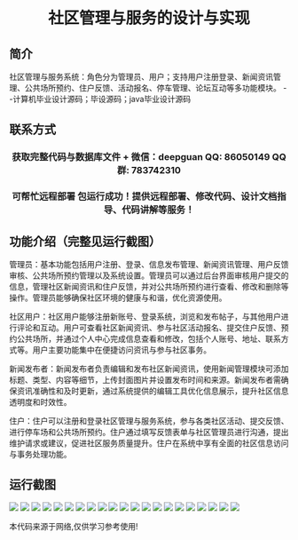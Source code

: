 <p><h1 align="center">社区管理与服务的设计与实现</h1></p>

## 简介
社区管理与服务系统：角色分为管理员、用户；支持用户注册登录、新闻资讯管理、公共场所预约、住户反馈、活动报名、停车管理、论坛互动等多功能模块。    --计算机毕业设计源码；毕设源码；java毕业设计源码


## 联系方式
<p><h3 align="center">获取完整代码与数据库文件 + 微信：deepguan QQ: 86050149 QQ群: 783742310</h3></p>
<p><h3 align="center">可帮忙远程部署 包运行成功！提供远程部署、修改代码、设计文档指导、代码讲解等服务！</h3></p>

## 功能介绍（完整见运行截图）
管理员：基本功能包括用户注册、登录、信息发布管理、新闻资讯管理、用户反馈审核、公共场所预约管理以及系统设置。管理员可以通过后台界面审核用户提交的信息，管理社区新闻资讯和住户反馈，并对公共场所预约进行查看、修改和删除等操作。管理员能够确保社区环境的健康与和谐，优化资源使用。

社区用户：社区用户能够注册新账号、登录系统，浏览和发布帖子，与其他用户进行评论和互动。用户可查看社区新闻资讯、参与社区活动报名、提交住户反馈、预约公共场所，并通过个人中心完成信息查看和修改，包括个人账号、地址、联系方式等。用户主要功能集中在便捷访问资讯与参与社区事务。

新闻发布者：新闻发布者负责编辑和发布社区新闻资讯，使用新闻管理模块可添加标题、类型、内容等细节，上传封面图片并设置发布时间和来源。新闻发布者需确保资讯准确性和及时更新，通过系统提供的编辑工具优化信息展示，提升社区信息透明度和时效性。

住户：住户可以注册和登录社区管理与服务系统，参与各类社区活动、提交反馈、进行停车场和公共场所预约。住户通过填写反馈表单与社区管理员进行沟通，提出维护请求或建议，促进社区服务质量提升。住户在系统中享有全面的社区信息访问与事务处理功能。


## 运行截图
![](https://bs-1329754181.cos.ap-shanghai.myqcloud.com/ssm/CommunityManagementService/img/001.jpg)
![](https://bs-1329754181.cos.ap-shanghai.myqcloud.com/ssm/CommunityManagementService/img/002.jpg)
![](https://bs-1329754181.cos.ap-shanghai.myqcloud.com/ssm/CommunityManagementService/img/003.jpg)
![](https://bs-1329754181.cos.ap-shanghai.myqcloud.com/ssm/CommunityManagementService/img/004.jpg)
![](https://bs-1329754181.cos.ap-shanghai.myqcloud.com/ssm/CommunityManagementService/img/005.jpg)
![](https://bs-1329754181.cos.ap-shanghai.myqcloud.com/ssm/CommunityManagementService/img/006.jpg)
![](https://bs-1329754181.cos.ap-shanghai.myqcloud.com/ssm/CommunityManagementService/img/007.jpg)
![](https://bs-1329754181.cos.ap-shanghai.myqcloud.com/ssm/CommunityManagementService/img/008.jpg)
![](https://bs-1329754181.cos.ap-shanghai.myqcloud.com/ssm/CommunityManagementService/img/009.jpg)
![](https://bs-1329754181.cos.ap-shanghai.myqcloud.com/ssm/CommunityManagementService/img/010.jpg)
![](https://bs-1329754181.cos.ap-shanghai.myqcloud.com/ssm/CommunityManagementService/img/011.jpg)
![](https://bs-1329754181.cos.ap-shanghai.myqcloud.com/ssm/CommunityManagementService/img/012.jpg)
![](https://bs-1329754181.cos.ap-shanghai.myqcloud.com/ssm/CommunityManagementService/img/013.jpg)
![](https://bs-1329754181.cos.ap-shanghai.myqcloud.com/ssm/CommunityManagementService/img/014.jpg)
![](https://bs-1329754181.cos.ap-shanghai.myqcloud.com/ssm/CommunityManagementService/img/015.jpg)
![](https://bs-1329754181.cos.ap-shanghai.myqcloud.com/ssm/CommunityManagementService/img/016.jpg)
![](https://bs-1329754181.cos.ap-shanghai.myqcloud.com/ssm/CommunityManagementService/img/017.jpg)
![](https://bs-1329754181.cos.ap-shanghai.myqcloud.com/ssm/CommunityManagementService/img/018.jpg)
![](https://bs-1329754181.cos.ap-shanghai.myqcloud.com/ssm/CommunityManagementService/img/019.jpg)
![](https://bs-1329754181.cos.ap-shanghai.myqcloud.com/ssm/CommunityManagementService/img/020.jpg)
![](https://bs-1329754181.cos.ap-shanghai.myqcloud.com/ssm/CommunityManagementService/img/021.jpg)

<p>本代码来源于网络,仅供学习参考使用!</p>
